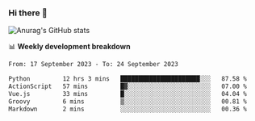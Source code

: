 ### Hi there 👋
![Anurag's GitHub stats](https://github-readme-stats.vercel.app/api?username=jami1024&show_icons=true&theme=radical)

📊 **Weekly development breakdown**
<!--START_SECTION:waka-->

```txt
From: 17 September 2023 - To: 24 September 2023

Python         12 hrs 3 mins   ██████████████████████░░░   87.58 %
ActionScript   57 mins         █▓░░░░░░░░░░░░░░░░░░░░░░░   07.00 %
Vue.js         33 mins         █░░░░░░░░░░░░░░░░░░░░░░░░   04.04 %
Groovy         6 mins          ▒░░░░░░░░░░░░░░░░░░░░░░░░   00.81 %
Markdown       2 mins          ░░░░░░░░░░░░░░░░░░░░░░░░░   00.36 %
```

<!--END_SECTION:waka-->
<!--
**jami1024/jami1024** is a ✨ _special_ ✨ repository because its `README.md` (this file) appears on your GitHub profile.

Here are some ideas to get you started:

- 🔭 I’m currently working on ...
- 🌱 I’m currently learning ...
- 👯 I’m looking to collaborate on ...
- 🤔 I’m looking for help with ...
- 💬 Ask me about ...
- 📫 How to reach me: ...
- 😄 Pronouns: ...
- ⚡ Fun fact: ...
-->
